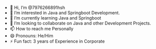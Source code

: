 - 👋 Hi, I’m @7976266891hsh
- 👀 I’m interested in Java and Springboot Development.
- 🌱 I’m currently learning Java and Springboot
- 💞️ I’m looking to collaborate on Java and other Development Projects.
- 📫 How to reach me Personally
- 😄 Pronouns: He/Him
- ⚡ Fun fact: 3 years of Experience in Corporate

<!---
7976266891hsh/7976266891hsh is a ✨ special ✨ repository because its `README.md` (this file) appears on your GitHub profile.
You can click the Preview link to take a look at your changes.
--->
